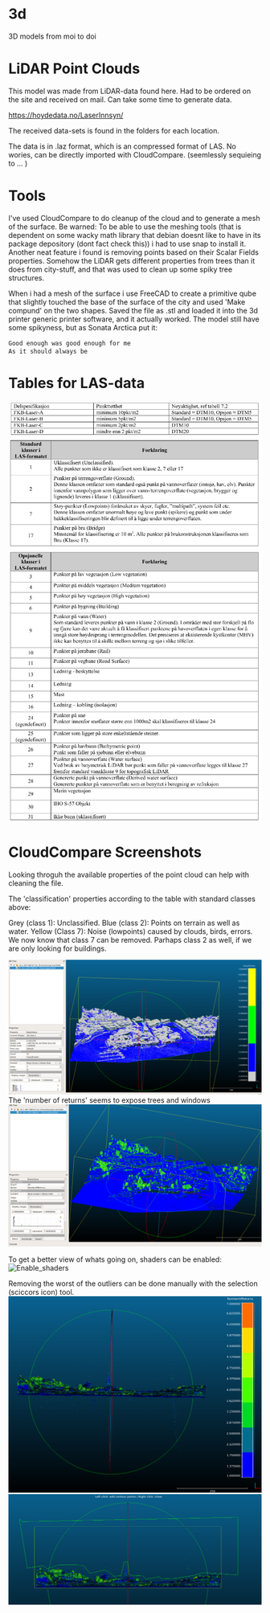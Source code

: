 # 3d
3D models from moi to doi

# LiDAR Point Clouds
This model was made from LiDAR-data found here. Had to be ordered on the site and received on mail. Can take some time to generate data.

https://hoydedata.no/LaserInnsyn/

The received data-sets is found in the folders for each location.

The data is in .laz format, which is an compressed format of LAS. No wories, can be directly imported with CloudCompare. (seemlessly sequieing to ... )

# Tools
I've used CloudCompare to do cleanup of the cloud and to generate a mesh of the surface. Be warned: To be able to use the meshing tools (that is dependent on some wacky math library that debian doesnt like to have in its package depository (dont fact check this)) i had to use snap to install it. Another neat feature i found is removing points based on their Scalar Fields properties. Somehow the LiDAR gets different properties from trees than it does from city-stuff, and that was used to clean up some spiky tree structures.

When i had a mesh of the surface i use FreeCAD to create a primitive qube that slightly touched the base of the surface of the city and used 'Make compund' on the two shapes. Saved the file as .stl and loaded it into the 3d printer generic printer software, and it actually worked. The model still have some spikyness, but as Sonata Arctica put it:

```
Good enough was good enough for me
As it should always be
```

# Tables for LAS-data

![Specs_for_resolution](images/spec_table.png)
![Standard_LAS_Classes_Table](images/std_classes_table.png)
![Optional_LAS_Classes_Table](images/opt_classes_table.png)



# CloudCompare Screenshots

Looking throguh the available properties of the point cloud can help with cleaning the file.

The 'classification' properties according to the table with standard classes above:

Grey (class 1): Unclassified. Blue (class 2): Points on terrain as well as water. Yellow (Class 7): Noise (lowpoints) caused by clouds, birds, errors.
We now know that class 7 can be removed. Parhaps class 2 as well, if we are only looking for buildings.

![Classification](images/classification.png)
The 'number of returns' seems to expose trees and windows
![Number_of_returns](images/number_of_returns.png)

To get a better view of whats going on, shaders can be enabled:
![Enable_shaders](images/enable_shaders.png)

Removing the worst of the outliers can be done manually with the selection (sciccors icon) tool.
![Outliers](images/outliers.png)
![Selection](images/selection.png)

